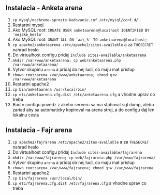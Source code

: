 Instalacia - Anketa arena
-------------------------

1. `cp mysql/nechceme-sproste-kodovanie.cnf /etc/mysql/conf.d/`
2. Restartni mysql
3. Ako MySQL root: `CREATE USER anketaarena@localhost IDENTIFIED BY 'nejake_heslo'`
4. Ako MySQL root: ```GRANT ALL ON `aa\_%` TO anketaarena@localhost;```
5. `cp apache2/anketaarena /etc/apache2/sites-available` a za `THESECRET` nahrad heslo
6. Do virtualhost configu pridaj `Include sites-available/anketaarena`
7. `mkdir /var/www/anketaarena; cp web/anketaarena.php /var/www/anketaarena/`
8. Vytvor skupinu `arena` a pridaj do nej ludi, co maju mat pristup
9. `chown root:arena /var/www/anketaarena; chmod g+w /var/www/anketaarena`
10. Restartni apache2
11. `cp bin/anketaarena /usr/local/bin/`
12. `cp etc/anketaarena.cfg.dist /etc/anketaarena.cfg` a vhodne uprav co treba
13. Bud v configu povedz z akeho serveru sa ma stahovat sql dump, alebo zariad aby sa
    automaticky kopiroval na arena stroj, a do configu daj len lokalnu cestu


Instalacia - Fajr arena
-----------------------

1. `cp apache2/fajrarena /etc/apache2/sites-available` a za `THESECRET` nahrad heslo
2. Do virtualhost configu pridaj `Include sites-available/fajrarena`
3. `mkdir /var/www/fajrarena; cp web/fajrarena.php /var/www/fajrarena/`
4. Vytvor skupinu `arena` a pridaj do nej ludi, co maju mat pristup
5. `chown root:arena /var/www/fajrarena; chmod g+w /var/www/fajrarena`
6. Restartni apache2
7. `cp bin/fajrarena /usr/local/bin/`
8. `cp etc/fajrarena.cfg.dist /etc/fajrarena.cfg` a vhodne uprav co treba
